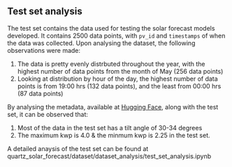 ## Test set analysis
The test set contains the data used for testing the solar forecast models developed. It contains 2500 data points, with `pv_id` and `timestamps` of when the data was collected. Upon analysing the dataset, the following observations were made:
1. The data is pretty evenly distrbuted throughout the year, with the highest number of data points from the month of May (256 data points)
2. Looking at distribution by hour of the day, the highest number of data points is from 19:00 hrs (132 data points), and the least from 00:00 hrs (87 data points)

By analysing the metadata, available at [Hugging Face](https://huggingface.co/datasets/openclimatefix/uk_pv), along with the test set, it can be observed that:
1. Most of the data in the test set has a tilt angle of 30-34 degrees
2. The maximum kwp is 4.0 & the minmum kwp is 2.25 in the test set.

A detailed anaysis of the test set can be found at quartz_solar_forecast/dataset/dataset_analysis/test_set_analysis.ipynb